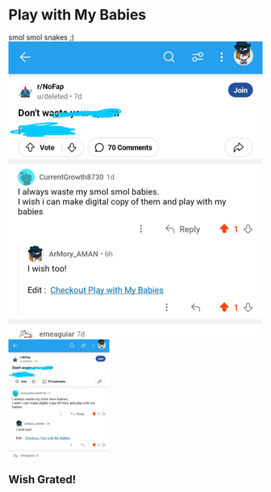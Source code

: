 # Play with My Babies
smol smol snakes ;)
![spern](/asset/spern.jpg)
<img src="/asset/spern.jpg" width="200">
## Wish Grated!
